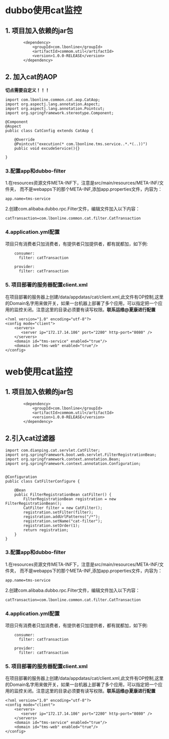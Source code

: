 # dubbo使用cat监控

## 1. 项目加入依赖的jar包

```
        <dependency>
            <groupId>com.lbonline</groupId>
            <artifactId>commom.util</artifactId>
            <version>1.0.0-RELEASE</version>
        </dependency>
```

## 2. 加入cat的AOP

**切点需要自定义！！！**

```
import com.lbonline.common.cat.aop.CatAop;
import org.aspectj.lang.annotation.Aspect;
import org.aspectj.lang.annotation.Pointcut;
import org.springframework.stereotype.Component;

@Component
@Aspect
public class CatConfig extends CatAop {

    @Override
    @Pointcut("execution(* com.lbonline.tms.service..*.*(..))")
    public void excudeService(){}

}
```

### 3.配置app和dubbo-filter

1.在resources资源文件META-INF下，注意是src/main/resources/META-INF/文件夹， 而不是webapps下的那个META-INF,添加app.properties文件，内容为：

```
app.name=tms-service
```

2.创建com.alibaba.dubbo.rpc.Filter文件，编辑文件加入以下内容：

```
catTransaction=com.lbonline.common.cat.filter.CatTransaction
```

###  4.application.yml配置

项目只有消费者只加消费者，有提供者只加提供者，都有就都加，如下例:

```
    consumer:
      filter: catTransaction
```

```
    provider:
      filter: catTransaction
```

### 5. 项目部署的服务器配置client.xml

在项目部署的服务器上创建/data/appdatas/cat/client.xml,此文件有OP控制,这里的Domain名字用来做开关，如果一台机器上部署了多个应用，可以指定把一个应用的监控关闭。注意这里的目录必须要有读写权限。**联系运维@夏康进行配置**

```
<?xml version="1.0" encoding="utf-8"?>
<config mode="client">
    <servers>
       <server ip="172.17.14.186" port="2280" http-port="8080" />
    </servers>
    <domain id="tms-service" enabled="true"/>
    <domain id="tms-web" enabled="true"/>
</config>
```

# web使用cat监控

## 1. 项目加入依赖的jar包

```
        <dependency>
            <groupId>com.lbonline</groupId>
            <artifactId>commom.util</artifactId>
            <version>1.0.0-RELEASE</version>
        </dependency>
```

## 2.引入cat过滤器

```
import com.dianping.cat.servlet.CatFilter;
import org.springframework.boot.web.servlet.FilterRegistrationBean;
import org.springframework.context.annotation.Bean;
import org.springframework.context.annotation.Configuration;


@Configuration
public class CatFilterConfigure {

    @Bean
    public FilterRegistrationBean catFilter() {
        FilterRegistrationBean registration = new FilterRegistrationBean();
        CatFilter filter = new CatFilter();
        registration.setFilter(filter);
        registration.addUrlPatterns("/*");
        registration.setName("cat-filter");
        registration.setOrder(1);
        return registration;
    }
}
```

### 3.配置app和dubbo-filter

1.在resources资源文件META-INF下，注意是src/main/resources/META-INF/文件夹， 而不是webapps下的那个META-INF,添加app.properties文件，内容为：

```
app.name=tms-service
```

2.创建com.alibaba.dubbo.rpc.Filter文件，编辑文件加入以下内容：

```
catTransaction=com.lbonline.common.cat.filter.CatTransaction
```

###  4.application.yml配置

项目只有消费者只加消费者，有提供者只加提供者，都有就都加，如下例:

```
    consumer:
      filter: catTransaction
```

```
    provider:
      filter: catTransaction
```

### 5. 项目部署的服务器配置client.xml

在项目部署的服务器上创建/data/appdatas/cat/client.xml,此文件有OP控制,这里的Domain名字用来做开关，如果一台机器上部署了多个应用，可以指定把一个应用的监控关闭。注意这里的目录必须要有读写权限。**联系运维@夏康进行配置**

```
<?xml version="1.0" encoding="utf-8"?>
<config mode="client">
    <servers>
       <server ip="172.17.14.186" port="2280" http-port="8080" />
    </servers>
    <domain id="tms-service" enabled="true"/>
    <domain id="tms-web" enabled="true"/>
</config>
```

# 



